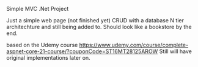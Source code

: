 Simple MVC .Net Project

Just a simple web page (not finished yet) CRUD with a database N tier architechture and still being added to. 
Should look like a bookstore by the end.

based on the Udemy course https://www.udemy.com/course/complete-aspnet-core-21-course/?couponCode=ST16MT28125AROW 
Still will have original implementations later on.

